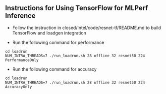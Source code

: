 ## Instructions for Using TensorFlow for MLPerf Inference
* Follow the instruction in closed/Intel/code/resnet-tf/README.md to build
TensorFlow and loadgen integration

* Run the following command for performance
```
cd loadrun
NUM_INTRA_THREADS=7 ./run_loadrun.sh 28 offline 32 resnet50 224 PerformanceOnly
```
* Run the following command for accuracy
```
cd loadrun
NUM_INTRA_THREADS=7 ./run_loadrun.sh 28 offline 32 resnet50 224 AccuracyOnly
```
